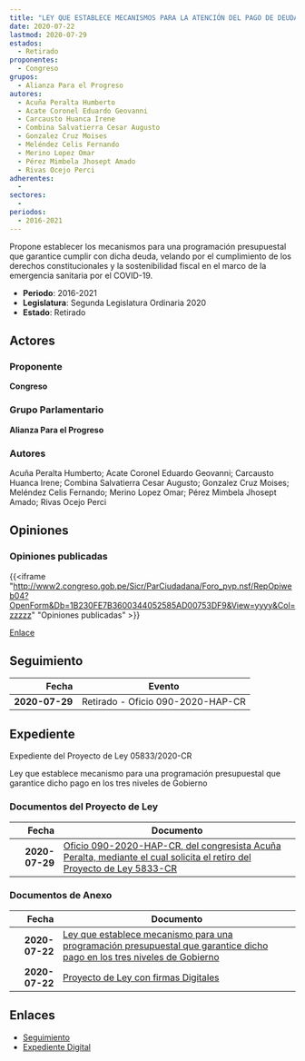 ```yaml
---
title: "LEY QUE ESTABLECE MECANISMOS PARA LA ATENCIÓN DEL PAGO DE DEUDA SOCIAL EN LOS TRES NIVELES DE GOBIERNO"
date: 2020-07-22
lastmod: 2020-07-29
estados: 
  - Retirado
proponentes: 
  - Congreso
grupos: 
  - Alianza Para el Progreso
autores: 
  - Acuña Peralta Humberto
  - Acate Coronel Eduardo Geovanni
  - Carcausto Huanca Irene
  - Combina Salvatierra Cesar Augusto
  - Gonzalez Cruz Moises
  - Meléndez Celis Fernando
  - Merino Lopez Omar
  - Pérez Mimbela Jhosept Amado
  - Rivas Ocejo Perci
adherentes: 
  - 
sectores: 
  - 
periodos: 
  - 2016-2021
---
```


Propone establecer los mecanismos para una programación presupuestal que garantice cumplir con dicha deuda, velando por el cumplimiento de los derechos constitucionales y la sostenibilidad fiscal en el marco de la emergencia sanitaria por el COVID-19.

- **Periodo**: 2016-2021
- **Legislatura**: Segunda Legislatura Ordinaria 2020
- **Estado**: Retirado

## Actores

### Proponente

**Congreso**

### Grupo Parlamentario

**Alianza Para el Progreso**

### Autores

Acuña Peralta Humberto; Acate Coronel Eduardo Geovanni; Carcausto Huanca Irene; Combina Salvatierra Cesar Augusto; Gonzalez Cruz Moises; Meléndez Celis Fernando; Merino Lopez Omar; Pérez Mimbela Jhosept Amado; Rivas Ocejo Perci


## Opiniones

### Opiniones publicadas

{{<iframe "http://www2.congreso.gob.pe/Sicr/ParCiudadana/Foro_pvp.nsf/RepOpiweb04?OpenForm&Db=1B230FE7B3600344052585AD00753DF9&View=yyyy&Col=zzzzz" "Opiniones publicadas" >}}

[Enlace](http://www2.congreso.gob.pe/Sicr/ParCiudadana/Foro_pvp.nsf/RepOpiweb04?OpenForm&Db=1B230FE7B3600344052585AD00753DF9&View=yyyy&Col=zzzzz)

## Seguimiento

| Fecha | Evento |
|------:|--------|
| **2020-07-29** | Retirado - Oficio 090-2020-HAP-CR|


## Expediente

Expediente del Proyecto de Ley 05833/2020-CR

Ley que establece mecanismo para una programación presupuestal que garantice dicho pago en los tres niveles de Gobierno


### Documentos del Proyecto de Ley

| Fecha | Documento |
|------:|--------|
| **2020-07-29** | [Oficio 090-2020-HAP-CR, del congresista Acuña Peralta, mediante el cual solicita el retiro del Proyecto de Ley 5833-CR](http://www.leyes.congreso.gob.pe/Documentos/2016_2021/Oficios/Congresistas/OFICIO-090-2020-HAP-CR.pdf) |

### Documentos de Anexo

| Fecha | Documento |
|------:|--------|
| **2020-07-22** | [Ley que establece mecanismo para una programación presupuestal que garantice dicho pago en los tres niveles de Gobierno](http://www.leyes.congreso.gob.pe/Documentos/2016_2021/Proyectos_de_Ley_y_de_Resoluciones_Legislativas/PL05833-20200722.pdf) |
| **2020-07-22** | [Proyecto de Ley con firmas Digitales](http://www.leyes.congreso.gob.pe/Documentos/2016_2021/Proyectos_de_Ley_y_de_Resoluciones_Legislativas/Proyectos_Firmas_digitales/PL05833.pdf) |

## Enlaces 

- [Seguimiento](http://www2.congreso.gob.pehttp://www2.congreso.gob.pe/Sicr/TraDocEstProc/CLProLey2016.nsf/f7fff46988ca05b1052578e100829cc7/a4ec1a6305e21aff052585ae001848d9?OpenDocument)
- [Expediente Digital](http://www2.congreso.gob.pehttp://www2.congreso.gob.pe/Sicr/TraDocEstProc/CLProLey2016.nsf/f7fff46988ca05b1052578e100829cc7/a4ec1a6305e21aff052585ae001848d9?OpenDocument&Click=05257FB7005EB655.eb71d0cf91d8294e05256cdf006b5706/$Body/0.1C6C)
